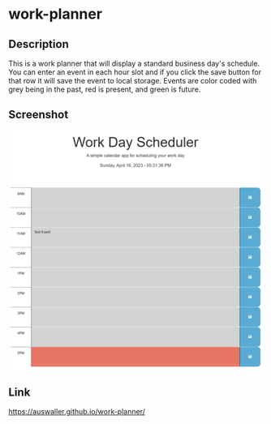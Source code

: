 # work-planner

## Description

This is a work planner that will display a standard business day's schedule. You can enter an event in each hour slot and if you click the save button for that row it will save the event to local storage. Events are color coded with grey being in the past, red is present, and green is future.

## Screenshot

![Screenshot of the deployed work planner website](./Assets/images/Screenshot.png)

## Link

https://auswaller.github.io/work-planner/
